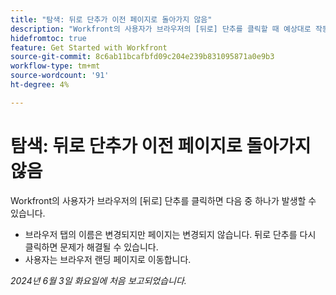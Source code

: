 ```yaml
---
title: "탐색: 뒤로 단추가 이전 페이지로 돌아가지 않음"
description: "Workfront의 사용자가 브라우저의 [뒤로] 단추를 클릭할 때 예상대로 작동하지 않습니다."
hidefromtoc: true
feature: Get Started with Workfront
source-git-commit: 8c6ab11bcafbfd09c204e239b831095871a0e9b3
workflow-type: tm+mt
source-wordcount: '91'
ht-degree: 4%

---
```



# 탐색: 뒤로 단추가 이전 페이지로 돌아가지 않음

Workfront의 사용자가 브라우저의 [뒤로] 단추를 클릭하면 다음 중 하나가 발생할 수 있습니다.

* 브라우저 탭의 이름은 변경되지만 페이지는 변경되지 않습니다. 뒤로 단추를 다시 클릭하면 문제가 해결될 수 있습니다.
* 사용자는 브라우저 랜딩 페이지로 이동합니다.

_2024년 6월 3일 화요일에 처음 보고되었습니다._
